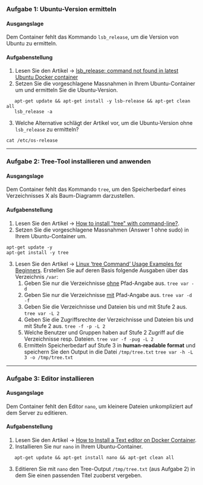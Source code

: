 ### Aufgabe 1: Ubuntu-Version ermitteln
#### Ausgangslage
Dem Container fehlt das Kommando <code>lsb_release</code>, um die Version von Ubuntu zu ermitteln.

#### Aufgabenstellung
1. Lesen Sie den Artikel &#8594;&nbsp;<a href="https://stackoverflow.com/questions/58395566/lsb-release-command-not-found-in-latest-ubuntu-docker-container" target="tab">lsb_release: command not found in latest Ubuntu Docker container</a>
2. Setzen Sie die vorgeschlagene Massnahmen in Ihrem Ubuntu-Container um und 
ermitteln Sie die Ubuntu-Version.
```
   apt-get update && apt-get install -y lsb-release && apt-get clean all
   lsb_release -a
```
3. Welche Alternative schlägt der Artikel vor, um die Ubuntu-Version ohne <code>lsb_release</code>
zu ermitteln?
```
cat /etc/os-release
```
---
### Aufgabe 2: Tree-Tool installieren und anwenden
#### Ausgangslage
Dem Container fehlt das Kommando <code>tree</code>, um den Speicherbedarf eines Verzeichnisses X 
als Baum-Diagramm darzustellen.

#### Aufgabenstellung
1. Lesen Sie den Artikel &#8594;&nbsp;<a href="https://askubuntu.com/questions/572093/how-to-install-tree-with-command-line" target="tab">How to install "tree" with command-line?</a>.
2. Setzen Sie die vorgeschlagene Massnahmen (Answer 1 ohne sudo) in Ihrem Ubuntu-Container um.
```
apt-get update -y
apt-get install -y tree
```
3. Lesen Sie den Artikel &#8594;&nbsp;<a href="https://www.tecmint.com/linux-tree-command-examples/" target="tab">Linux ‘tree Command’ Usage Examples for Beginners</a>.
Erstellen Sie auf deren Basis folgende Ausgaben über das Verzeichnis <code>/var</code>:
   1. Geben Sie nur die Verzeichnisse <u>ohne</u> Pfad-Angabe aus.
   ```tree var -d```
   2. Geben Sie nur die Verzeichnisse <u>mit</u> Pfad-Angabe aus.
   ```tree var -d -f```
   3. Geben Sie die Verzeichnisse und Dateien bis und mit Stufe 2 aus.
   ```tree var -L 2```
   4. Geben Sie die Zugriffsrechte der Verzeichnisse und Dateien bis und mit Stufe 2 aus.
   ```tree -f -p -L 2```
   5. Welche Benutzer und Gruppen haben auf Stufe 2 Zugriff auf die Verzeichnisse resp. Dateien.
   ```tree var -f -pug -L 2```
   6. Ermitteln Speicherbedarf auf Stufe 3 in __human-readable format__ und speichern Sie den Output in die Datei <code>/tmp/tree.txt</code>
   ```tree var -h -L 3 -o /tmp/tree.txt```
___
### Aufgabe 3: Editor installieren

#### Ausgangslage
Dem Container fehlt den Editor <code>nano</code>, 
um kleinere Dateien unkompliziert auf dem Server zu editieren.

#### Aufgabenstellung
1. Lesen Sie den Artikel &#8594;&nbsp;<a href="https://www.configserverfirewall.com/docker/install-text-editor/" target="tab">How to Install a Text editor on Docker Container</a>.
2. Installieren Sie nur <code>nano</code> in Ihrem Ubuntu-Container.
```
   apt-get update && apt-get install nano && apt-get clean all
```
3. Editieren Sie mit <code>nano</code> den Tree-Output <code>/tmp/tree.txt</code> (aus Aufgabe 2) in 
dem Sie einen passenden Titel zuoberst vergeben.


